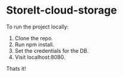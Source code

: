 # StoreIt-cloud-storage

To run the project locally:

1. Clone the repo.
2. Run npm install.
3. Set the credentials for the DB.
4. Visit localhost:8080. 
    
Thats it!
